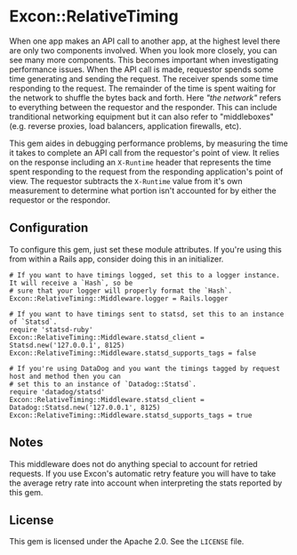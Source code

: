 # Excon::RelativeTiming

When one app makes an API call to another app, at the highest level there are only two components
involved. When you look more closely, you can see many more components. This becomes important when
investigating performance issues. When the API call is made, requestor spends some time generating
and sending the request. The receiver spends some time responding to the request. The remainder of
the time is spent waiting for the network to shuffle the bytes back and forth. Here _"the network"_
refers to everything between the requestor and the responder. This can include tranditional
networking equipment but it can also refer to "middleboxes" (e.g. reverse proxies, load balancers,
application firewalls, etc).

This gem aides in debugging performance problems, by measuring the time it takes to complete an API
call from the requestor's point of view. It relies on the response including an `X-Runtime` header
that represents the time spent responding to the request from the responding application's point of
view. The requestor subtracts the `X-Runtime` value from it's own measurement to determine what
portion isn't accounted for by either the requestor or the respondor.

## Configuration

To configure this gem, just set these module attributes. If you're using this from within a Rails
app, consider doing this in an initializer.

```
# If you want to have timings logged, set this to a logger instance. It will receive a `Hash`, so be
# sure that your logger will properly format the `Hash`.
Excon::RelativeTiming::Middleware.logger = Rails.logger

# If you want to have timings sent to statsd, set this to an instance of `Statsd`.
require 'statsd-ruby'
Excon::RelativeTiming::Middleware.statsd_client = Statsd.new('127.0.0.1', 8125)
Excon::RelativeTiming::Middleware.statsd_supports_tags = false

# If you're using DataDog and you want the timings tagged by request host and method then you can
# set this to an instance of `Datadog::Statsd`.
require 'datadog/statsd'
Excon::RelativeTiming::Middleware.statsd_client = Datadog::Statsd.new('127.0.0.1', 8125)
Excon::RelativeTiming::Middleware.statsd_supports_tags = true
```

## Notes

This middleware does not do anything special to account for retried requests. If you use Excon's
automatic retry feature you will have to take the average retry rate into account when interpreting
the stats reported by this gem.

## License

This gem is licensed under the Apache 2.0. See the `LICENSE` file.

